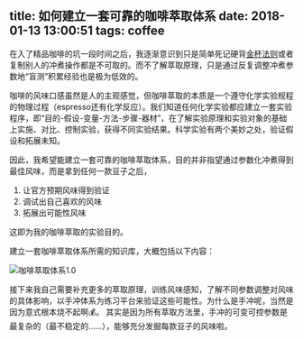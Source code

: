 title: 如何建立一套可靠的咖啡萃取体系
date: 2018-01-13 13:00:51
tags: coffee
---

在入了精品咖啡的坑一段时间之后，我逐渐意识到只是简单死记硬背[金杯法则](http://www.scaa.org/?page=resources&d=brewing-best-practices)或者复制别人的冲煮操作都是不可取的。而不了解萃取原理，只是通过反复调整冲煮参数地“盲测”积累经验也是极为低效的。

<!-- more -->

咖啡的风味口感虽然是人的主观感觉，但咖啡萃取的本质是一个遵守化学实验规程的物理过程（espresso还有化学反应）。我们知道任何化学实验都应建立一套实验程序，即“目的-假设-变量-方法-步骤-器材”，在了解实验原理和实验对象的基础上实施、对比、控制实验，获得不同实验结果。科学实验有两个美妙之处，验证假设和拓展未知。

因此，我希望能建立一套可靠的咖啡萃取体系，目的并非指望通过参数化冲煮得到最佳风味，而是拿到任何一款豆子之后，

1. 让官方预期风味得到验证
2. 调试出自己喜欢的风味
3. 拓展出可能性风味

这即为我的咖啡萃取的实验目的。

建立一套咖啡萃取体系所需的知识库，大概包括以下内容：

![咖啡萃取体系1.0](http://7qn9uj.com1.z0.glb.clouddn.com/coffeeextractionsystem1.0.png)

接下来我自己需要补充更多的萃取原理，训练风味感知，了解不同参数调整对风味的具体影响，以手冲体系为练习平台来验证这些可能性。为什么是手冲呢，当然是因为意式根本烧不起啊💰。 其实是因为所有萃取方法里，手冲的可变可控参数是最复杂的（最不稳定的……），能够充分发掘每款豆子的风味啦。